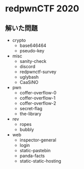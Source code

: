 # redpwnCTF 2020

## 解いた問題
 
- crypto
  - base646464
  - pseudo-key
- misc
  - sanity-check
  - discord
  - redpwnctf-survey
  - uglybash
  - CaaSiNO
- pwn
  - coffer-overflow-0
  - coffer-overflow-1
  - coffer-overflow-2
  - secret-flag
  - the-library
- rev
  - ropes
  - bubbly
- web
  - inspector-general
  - login
  - static-pastebin
  - panda-facts
  - static-static-hosting
